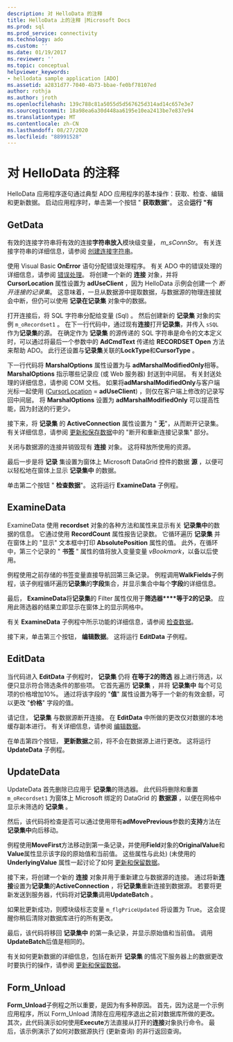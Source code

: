 ```yaml
---
description: 对 HelloData 的注释
title: HelloData 上的注释 |Microsoft Docs
ms.prod: sql
ms.prod_service: connectivity
ms.technology: ado
ms.custom: ''
ms.date: 01/19/2017
ms.reviewer: ''
ms.topic: conceptual
helpviewer_keywords:
- hellodata sample application [ADO]
ms.assetid: a2831d77-7040-4b73-bbae-fe0bf78107ed
author: rothja
ms.author: jroth
ms.openlocfilehash: 139c788c81a5055d5d567625d314ad14c657e3e7
ms.sourcegitcommit: 18a98ea6a30d448aa6195e10ea2413be7e837e94
ms.translationtype: MT
ms.contentlocale: zh-CN
ms.lasthandoff: 08/27/2020
ms.locfileid: "88991528"
---
```

# <a name="comments-on-hellodata"></a>对 HelloData 的注释
HelloData 应用程序逐句通过典型 ADO 应用程序的基本操作：获取、检查、编辑和更新数据。 启动应用程序时，单击第一个按钮 " **获取数据**"。 这会**运行 "有**  
  
## <a name="getdata"></a>GetData  
 有效的连接字符串将有效的连接**字符串放入**模块级变量， *m_sConnStr*。 有关连接字符串的详细信息，请参阅 [创建连接字符串](./creating-a-connection-string.md)。  
  
 使用 Visual Basic **OnError** 语句分配错误处理程序。 有关 ADO 中的错误处理的详细信息，请参阅 [错误处理](./error-handling.md)。 将创建一个新的 **连接** 对象，并将 **CursorLocation** 属性设置为 **adUseClient** ，因为 HelloData 示例会创建一个 *断开连接的记录集*。 这意味着，一旦从数据源中提取数据，与数据源的物理连接就会中断，但仍可以使用 **记录在记录集** 对象中的数据。  
  
 打开连接后，将 SQL 字符串分配给变量 (Sql) 。 然后创建新的 **记录集** 对象的实例 `m_oRecordset1` 。 在下一行代码中，通过现有**连接**打开**记录集**，并传入 `sSQL` 作为**记录集**的源。 在确定作为 **记录集** 的源传递的 SQL 字符串是命令的文本定义时，可以通过将最后一个参数中的 **AdCmdText** 传递给 **RECORDSET Open** 方法来帮助 ADO。 此行还设置与**记录集**关联的**LockType**和**CursorType** 。  
  
 下一行代码将 **MarshalOptions** 属性设置为与 **adMarshalModifiedOnly**相等。 **MarshalOptions** 指示哪些记录应 (或 Web 服务器) 封送到中间层。 有关封送处理的详细信息，请参阅 COM 文档。 如果将**adMarshalModifiedOnly**与客户端光标一起使用 ([CursorLocation](../../reference/ado-api/cursorlocation-property-ado.md)  =  **adUseClient**) ，则仅在客户端上修改的记录写回中间层。 将 **MarshalOptions** 设置为 **adMarshalModifiedOnly** 可以提高性能，因为封送的行更少。  
  
 接下来，将 **记录集** 的 **ActiveConnection** 属性设置为 " **无**"，从而断开记录集。 有关详细信息，请参阅 [更新和保存数据](./updating-and-persisting-data.md)中的 "断开和重新连接记录集" 部分。  
  
 关闭与数据源的连接并销毁现有 **连接** 对象。 这将释放所使用的资源。  
  
 最后一步是将 **记录** 集设置为窗体上 Microsoft DataGrid 控件的数据 **源** ，以便可以轻松地在窗体上显示 **记录集中** 的数据。  
  
 单击第二个按钮 " **检查数据**"。 这将运行 **ExamineData** 子例程。  
  
## <a name="examinedata"></a>ExamineData  
 ExamineData 使用 **recordset** 对象的各种方法和属性来显示有关 **记录集中**的数据的信息。 它通过使用 **RecordCount** 属性报告记录数。 它循环遍历 **记录集** 并在窗体上的 "显示" 文本框中打印 **AbsolutePosition** 属性的值。 此外，在循环中，第三个记录的 " **书签** " 属性的值将放入变量变量 *vBookmark*，以备以后使用。  
  
 例程使用之前存储的书签变量直接导航回第三条记录。 例程调用**WalkFields**子例程，该子例程循环遍历**记录集**的**字段**集合，并显示集合中每个**字段**的详细信息。  
  
 最后， **ExamineData**将**记录集**的 Filter 属性仅用于**筛选器****等于2的记录**。 应用此筛选器的结果立即显示在窗体上的显示网格中。  
  
 有关 **ExamineData** 子例程中所示功能的详细信息，请参阅 [检查数据](./examining-data.md)。  
  
 接下来，单击第三个按钮， **编辑数据**。 这将运行 **EditData** 子例程。  
  
## <a name="editdata"></a>EditData  
 当代码进入 **EditData** 子例程时， **记录集** 仍将 **在等于2的筛选** 器上进行筛选，以便只显示符合筛选条件的那些项。 它首先遍历 **记录集** ，并将 **记录集中** 每个可见项的价格增加10%。 通过将该字段的 "**值**" 属性设置为等于一个新的有效金额，可以更改 "**价格**" 字段的值。  
  
 请记住， **记录集** 与数据源断开连接。 在 **EditData** 中所做的更改仅对数据的本地缓存副本进行。 有关详细信息，请参阅 [编辑数据](./editing-data.md)。  
  
 在单击第四个按钮， **更新数据**之前，将不会在数据源上进行更改。 这将运行 **UpdateData** 子例程。  
  
## <a name="updatedata"></a>UpdateData  
 UpdateData 首先删除已应用于 **记录集**的筛选器。 此代码将删除和重置 `m_oRecordset1` 为窗体上 Microsoft 绑定的 DataGrid 的 **数据源** ，以便在网格中显示未筛选的 **记录集** 。  
  
 然后，该代码将检查是否可以通过使用带有**adMovePrevious**参数的**支持**方法在**记录集中**向后移动。  
  
 例程使用**MoveFirst**方法移动到第一条记录，并使用**Field**对象的**OriginalValue**和**Value**属性显示该字段的原始值和当前值。 这些属性与此处)  (未使用的 **UnderlyingValue** 属性一起讨论了如何 [更新和保留数据](./updating-and-persisting-data.md)。  
  
 接下来，将创建一个新的 **连接** 对象并用于重新建立与数据源的连接。 通过将新**连接**设置为**记录集**的**ActiveConnection** ，将**记录集**重新连接到数据源。 若要将更新发送到服务器，代码将对**记录集**调用**UpdateBatch** 。  
  
 如果批更新成功，则模块级标志变量 `m_flgPriceUpdated` 将设置为 True。 这会提醒你稍后清除对数据库进行的所有更改。  
  
 最后，该代码将移回 **记录集中** 的第一条记录，并显示原始值和当前值。 调用 **UpdateBatch**后值是相同的。  
  
 有关如何更新数据的详细信息，包括在断开 **记录集** 的情况下服务器上的数据更改时要执行的操作，请参阅 [更新和保留数据](./updating-and-persisting-data.md)。  
  
## <a name="form_unload"></a>Form_Unload  
 **Form_Unload**子例程之所以重要，是因为有多种原因。 首先，因为这是一个示例应用程序，所以 Form_Unload 清除在应用程序退出之前对数据库所做的更改。 其次，此代码演示如何使用**Execute**方法直接从打开的**连接**对象执行命令。 最后，该示例演示了如何对数据源执行 (更新查询) 的非行返回查询。